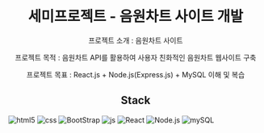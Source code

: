 <h1 align="center"> 세미프로젝트 - 음원차트 사이트 개발 </h1>

<P align="center"> 프로젝트 소개 : 음원차트 사이트 </P>
<p align="center"> 프로젝트 목적 : 음원차트 API를 활용하여 사용자 친화적인 음원차트 웹사이트 구축</p>
<p align="center"> 프로젝트 목표 : React.js + Node.js(Express.js) + MySQL 이해 및 복습</p>

<h2 align="center"> Stack </h2>

![html5](https://img.shields.io/badge/HTML5-E34F26?style=for-the-badge&logo=html5&logoColor=white)
![css](	https://img.shields.io/badge/CSS3-1572B6?style=for-the-badge&logo=css3&logoColor=white)
![BootStrap](	https://img.shields.io/badge/Bootstrap-563D7C?style=for-the-badge&logo=bootstrap&logoColor=white)
![js](https://img.shields.io/badge/JavaScript-F7DF1E?style=for-the-badge&logo=JavaScript&logoColor=white)
![React](https://img.shields.io/badge/React-20232A?style=for-the-badge&logo=react&logoColor=61DAFB)
![Node.js](https://img.shields.io/badge/Node.js-43853D?style=for-the-badge&logo=node.js&logoColor=white)
![mySQL](https://img.shields.io/badge/MySQL-005C84?style=for-the-badge&logo=mysql&logoColor=white)

